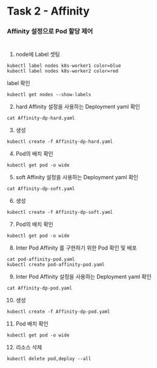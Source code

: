 # Task 2 - Affinity

### Affinity 설정으로 Pod 할당 제어
#

1. node에 Label 셋팅
```
kubectl label nodes k8s-worker1 color=blue
kubectl label nodes k8s-worker2 color=red
```
label 확인
```
kubectl get nodes --show-labels
```

2. hard Affinity 설정을 사용하는 Deployment yaml 확인 
```
cat Affinity-dp-hard.yaml
```

3. 생성
```
kubectl create -f Affinity-dp-hard.yaml
```

4. Pod의 배치 확인
```
kubectl get pod -o wide
```

5. soft Affinity 설정을 사용하는 Deployment yaml 확인 
```
cat Affinity-dp-soft.yaml
```

6. 생성
```
kubectl create -f Affinity-dp-soft.yaml
```

7. Pod의 배치 확인
```
kubectl get pod -o wide
```

8. Inter Pod Affinity 를 구현하기 위한 Pod 확인 및 배포
```
cat pod-affinity-pod.yaml
kubectl create pod-affinity-pod.yaml
```

9. Inter Pod Affinity 설정을 사용하는 Deployment yaml 확인 
```
cat Affinity-dp-pod.yaml
```

10. 생성
```
kubectl create -f Affinity-dp-pod.yaml
```

11. Pod 배치 확인
```
kubectl get pod -o wide
```

12. 리소스 삭제 
```
kubectl delete pod,deploy --all
```